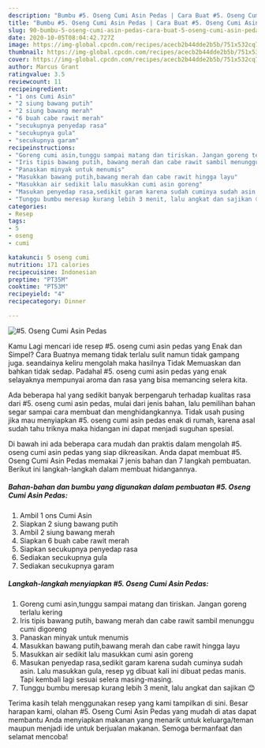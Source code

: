 ```yaml
---
description: "Bumbu #5. Oseng Cumi Asin Pedas | Cara Buat #5. Oseng Cumi Asin Pedas Yang Menggugah Selera"
title: "Bumbu #5. Oseng Cumi Asin Pedas | Cara Buat #5. Oseng Cumi Asin Pedas Yang Menggugah Selera"
slug: 90-bumbu-5-oseng-cumi-asin-pedas-cara-buat-5-oseng-cumi-asin-pedas-yang-menggugah-selera
date: 2020-10-05T08:04:42.727Z
image: https://img-global.cpcdn.com/recipes/acecb2b44dde2b5b/751x532cq70/5-oseng-cumi-asin-pedas-foto-resep-utama.jpg
thumbnail: https://img-global.cpcdn.com/recipes/acecb2b44dde2b5b/751x532cq70/5-oseng-cumi-asin-pedas-foto-resep-utama.jpg
cover: https://img-global.cpcdn.com/recipes/acecb2b44dde2b5b/751x532cq70/5-oseng-cumi-asin-pedas-foto-resep-utama.jpg
author: Marcus Grant
ratingvalue: 3.5
reviewcount: 11
recipeingredient:
- "1 ons Cumi Asin"
- "2 siung bawang putih"
- "2 siung bawang merah"
- "6 buah cabe rawit merah"
- "secukupnya penyedap rasa"
- "secukupnya gula"
- "secukupnya garam"
recipeinstructions:
- "Goreng cumi asin,tunggu sampai matang dan tiriskan. Jangan goreng terlalu kering"
- "Iris tipis bawang putih, bawang merah dan cabe rawit sambil menunggu cumi digoreng"
- "Panaskan minyak untuk menumis"
- "Masukkan bawang putih,bawang merah dan cabe rawit hingga layu"
- "Masukkan air sedikit lalu masukkan cumi asin goreng"
- "Masukan penyedap rasa,sedikit garam karena sudah cuminya sudah asin. Lalu masukkan gula, resep yg dibuat kali ini dibuat pedas manis. Tapi kembali lagi sesuai selera masing-masing."
- "Tunggu bumbu meresap kurang lebih 3 menit, lalu angkat dan sajikan 😊"
categories:
- Resep
tags:
- 5
- oseng
- cumi

katakunci: 5 oseng cumi 
nutrition: 171 calories
recipecuisine: Indonesian
preptime: "PT35M"
cooktime: "PT53M"
recipeyield: "4"
recipecategory: Dinner

---
```



![#5. Oseng Cumi Asin Pedas](https://img-global.cpcdn.com/recipes/acecb2b44dde2b5b/751x532cq70/5-oseng-cumi-asin-pedas-foto-resep-utama.jpg)

Kamu Lagi mencari ide resep #5. oseng cumi asin pedas yang Enak dan Simpel? Cara Buatnya memang tidak terlalu sulit namun tidak gampang juga. seandainya keliru mengolah maka hasilnya Tidak Memuaskan dan bahkan tidak sedap. Padahal #5. oseng cumi asin pedas yang enak selayaknya mempunyai aroma dan rasa yang bisa memancing selera kita.



Ada beberapa hal yang sedikit banyak berpengaruh terhadap kualitas rasa dari #5. oseng cumi asin pedas, mulai dari jenis bahan, lalu pemilihan bahan segar sampai cara membuat dan menghidangkannya. Tidak usah pusing jika mau menyiapkan #5. oseng cumi asin pedas enak di rumah, karena asal sudah tahu triknya maka hidangan ini dapat menjadi suguhan spesial.


Di bawah ini ada beberapa cara mudah dan praktis dalam mengolah #5. oseng cumi asin pedas yang siap dikreasikan. Anda dapat membuat #5. Oseng Cumi Asin Pedas memakai 7 jenis bahan dan 7 langkah pembuatan. Berikut ini langkah-langkah dalam membuat hidangannya.

<!--inarticleads1-->

##### Bahan-bahan dan bumbu yang digunakan dalam pembuatan #5. Oseng Cumi Asin Pedas:

1. Ambil 1 ons Cumi Asin
1. Siapkan 2 siung bawang putih
1. Ambil 2 siung bawang merah
1. Siapkan 6 buah cabe rawit merah
1. Siapkan secukupnya penyedap rasa
1. Sediakan secukupnya gula
1. Sediakan secukupnya garam




<!--inarticleads2-->

##### Langkah-langkah menyiapkan #5. Oseng Cumi Asin Pedas:

1. Goreng cumi asin,tunggu sampai matang dan tiriskan. Jangan goreng terlalu kering
1. Iris tipis bawang putih, bawang merah dan cabe rawit sambil menunggu cumi digoreng
1. Panaskan minyak untuk menumis
1. Masukkan bawang putih,bawang merah dan cabe rawit hingga layu
1. Masukkan air sedikit lalu masukkan cumi asin goreng
1. Masukan penyedap rasa,sedikit garam karena sudah cuminya sudah asin. Lalu masukkan gula, resep yg dibuat kali ini dibuat pedas manis. Tapi kembali lagi sesuai selera masing-masing.
1. Tunggu bumbu meresap kurang lebih 3 menit, lalu angkat dan sajikan 😊




Terima kasih telah menggunakan resep yang kami tampilkan di sini. Besar harapan kami, olahan #5. Oseng Cumi Asin Pedas yang mudah di atas dapat membantu Anda menyiapkan makanan yang menarik untuk keluarga/teman maupun menjadi ide untuk berjualan makanan. Semoga bermanfaat dan selamat mencoba!

